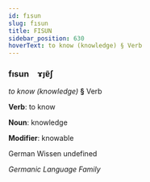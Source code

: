 ```yaml
---
id: fısun
slug: fısun
title: FISUN
sidebar_position: 630
hoverText: to know (knowledge) § Verb
---
```


### fısun&emsp;<span kind="abugida">ɤȷɐ̃ʃ</span>

*to know (knowledge)* **§** Verb

**Verb**: to know

**Noun**: knowledge

**Modifier**: knowable

German Wissen undefined

*Germanic Language Family*
